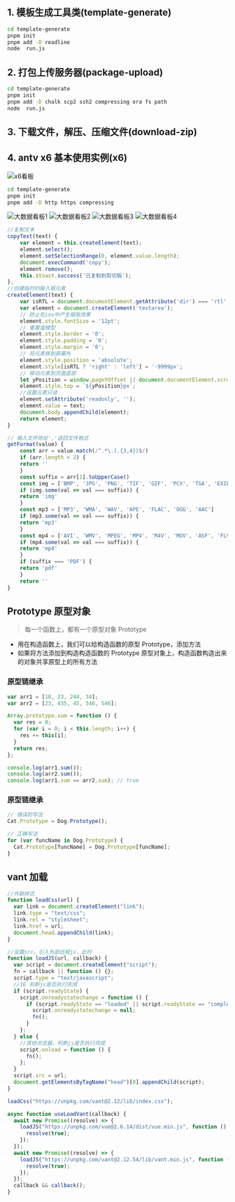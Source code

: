 ## 1. 模板生成工具类(template-generate)

```sh
cd template-generate
pnpm init
pnpm add -D readline
node  run.js
```

## 2. 打包上传服务器(package-upload)

```sh
cd template-generate
pnpm init
pnpm add -D chalk scp2 ssh2 compressing ora fs path
node  run.js
```

## 3. 下载文件，解压、压缩文件(download-zip)

## 4. antv x6 基本使用实例(x6)

![x6看板](./x6/assets/63274ea99c2d96b69028dd4ddda56d4.png-1)

```sh
cd template-generate
pnpm init
pnpm add -D http https compressing
```

![大数据看板1](./assets/1117b41e08310638408d63a8fff250c.png-1)
![大数据看板2](./assets/01d6158786ac5981afb660ce68a30d2.png-1)
![大数据看板3](./assets/4cc2a045b1c174aba48aa1c31bc0d08.png-1)
![大数据看板4](./assets/5529979865891a626b2e53f5f7e9bb2.png-1)

```javascript
//复制文本
copyText(text) {
    var element = this.createElement(text);
    element.select();
    element.setSelectionRange(0, element.value.length);
    document.execCommand('copy');
    element.remove();
    this.$toast.success('已复制到剪切板');
},
//创建临时的输入框元素
createElement(text) {
    var isRTL = document.documentElement.getAttribute('dir') === 'rtl';
    var element = document.createElement('textarea');
    // 防止在ios中产生缩放效果
    element.style.fontSize = '12pt';
    // 重置盒模型
    element.style.border = '0';
    element.style.padding = '0';
    element.style.margin = '0';
    // 将元素移到屏幕外
    element.style.position = 'absolute';
    element.style[isRTL ? 'right' : 'left'] = '-9999px';
    // 移动元素到页面底部
    let yPosition = window.pageYOffset || document.documentElement.scrollTop;
    element.style.top = `${yPosition}px`;
    //设置元素只读
    element.setAttribute('readonly', '');
    element.value = text;
    document.body.appendChild(element);
    return element;
}
```

```javascript
// 输入文件地址','返回文件格式
getFormat(value) {
    const arr = value.match(/^.*\.(.{3,4})$/)
    if (arr.length < 2) {
    return ''
    }
    const suffix = arr[1].toUpperCase()
    const img = ['BMP', 'JPG', 'PNG', 'TIF', 'GIF', 'PCX', 'TGA', 'EXIF', 'FPX', 'SVG', 'PSD', 'CDR', 'PCD', 'DXF', 'UFO', 'EPS', 'AI', 'RAW', 'WMF', 'WEBP', 'AVIF', 'APNG']
    if (img.some(val => val === suffix)) {
    return 'img'
    }
    const mp3 = ['MP3', 'WMA', 'WAV', 'APE', 'FLAC', 'OGG', 'AAC']
    if (mp3.some(val => val === suffix)) {
    return 'mp3'
    }
    const mp4 = ['AVI', 'WMV', 'MPEG', 'MP4', 'M4V', 'MOV', 'ASF', 'FLV', 'F4V', 'RMVB', 'RM', '3GP', 'VOB']
    if (mp4.some(val => val === suffix)) {
    return 'mp4'
    }
    if (suffix === 'PDF') {
    return 'pdf'
    }
    return ''
}
```

## Prototype 原型对象

> 每一个函数上，都有一个原型对象 Prototype

- 用在构造函数上，我们可以给构造函数的原型 Prototype，添加方法
- 如果将方法添加到构造构造函数的 Prototype 原型对象上，构造函数构造出来的对象共享原型上的所有方法

### 原型链继承

```javascript
var arr1 = [10, 23, 244, 34];
var arr2 = [23, 435, 45, 546, 546];

Array.prototype.sum = function () {
  var res = 0;
  for (var i = 0; i < this.length; i++) {
    res += this[i];
  }
  return res;
};

console.log(arr1.sum());
console.log(arr2.sum());
console.log(arr1.sum == arr2.sum); // true
```

### 原型链继承

```javascript
// 错误的写法
Cat.Prototype = Dog.Prototype();

// 正确写法
for (var funcName in Dog.Prototype) {
  Cat.Prototype[funcName] = Dog.Prototype[funcName];
}
```

## vant 加载

```javascript
//外联样式
function loadCss(url) {
  var link = document.createElement("link");
  link.type = "text/css";
  link.rel = "stylesheet";
  link.href = url;
  document.head.appendChild(link);
}

//设置src，引入外部远程js，此时
function loadJS(url, callback) {
  var script = document.createElement("script");
  fn = callback || function () {};
  script.type = "text/javascript";
  //IE 判断js是否执行完成
  if (script.readyState) {
    script.onreadystatechange = function () {
      if (script.readyState == "loaded" || script.readyState == "complete") {
        script.onreadystatechange = null;
        fn();
      }
    };
  } else {
    //其他浏览器，判断js是否执行完成
    script.onload = function () {
      fn();
    };
  }
  script.src = url;
  document.getElementsByTagName("head")[0].appendChild(script);
}

loadCss("https://unpkg.com/vant@2.12/lib/index.css");

async function useLoadVant(callback) {
  await new Promise((resolve) => {
    loadJS("https://unpkg.com/vue@2.6.14/dist/vue.min.js", function () {
      resolve(true);
    });
  });
  await new Promise((resolve) => {
    loadJS("https://unpkg.com/vant@2.12.54/lib/vant.min.js", function () {
      resolve(true);
    });
  });
  callback && callback();
}
```
